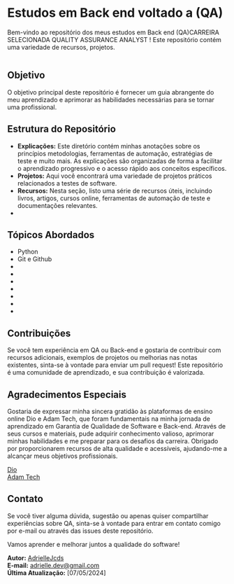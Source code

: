 # Estudos em Back end voltado a  (QA)

Bem-vindo ao repositório dos meus estudos em Back end (QA)CARREIRA SELECIONADA QUALITY ASSURANCE ANALYST ! 
Este repositório contém uma variedade de recursos, projetos.

 <img scr= "img/me.png">

## Objetivo
O objetivo principal deste repositório é fornecer um guia abrangente do meu aprendizado e aprimorar as habilidades necessárias para se tornar uma profissional.

## Estrutura do Repositório
- **Explicações:** Este diretório contém minhas anotações sobre os princípios metodologias, ferramentas de automação, estratégias de teste e muito mais. As explicações são organizadas de forma a facilitar o aprendizado progressivo e o acesso rápido aos conceitos específicos.
- **Projetos:** Aqui você encontrará uma variedade de projetos práticos relacionados a testes de software.
- **Recursos:** Nesta seção, listo uma série de recursos úteis, incluindo livros, artigos, cursos online, ferramentas de automação de teste e documentações relevantes.
- 
## Tópicos Abordados
- Python
- Git e Github
-
- 
- 
- 
- 
- 
- 

## Contribuições
Se você tem experiência em QA ou Back-end e gostaria de contribuir com recursos adicionais, exemplos de projetos ou melhorias nas notas existentes, sinta-se à vontade para enviar um pull request! Este repositório é uma comunidade de aprendizado, e sua contribuição é valorizada.

## Agradecimentos Especiais
Gostaria de expressar minha sincera gratidão às plataformas de ensino online Dio e Adam Tech, que foram fundamentais na minha jornada de aprendizado em Garantia de Qualidade de Software e Back-end. Através de seus cursos e materiais, pude adquirir conhecimento valioso, aprimorar minhas habilidades e me preparar para os desafios da carreira. Obrigado por proporcionarem recursos de alta qualidade e acessíveis, ajudando-me a alcançar meus objetivos profissionais.

[Dio](https://www.dio.me/)  
[Adam Tech](https://ada.tech/)

## Contato
Se você tiver alguma dúvida, sugestão ou apenas quiser compartilhar experiências sobre QA, sinta-se à vontade para entrar em contato comigo por e-mail ou através das issues deste repositório.

Vamos aprender e melhorar juntos a qualidade do software!

**Autor:** [AdrielleJcds](https://github.com/Adjcds)  
**E-mail:** adrielle.dev@gmail.com  
**Última Atualização:** [07/05/2024]
